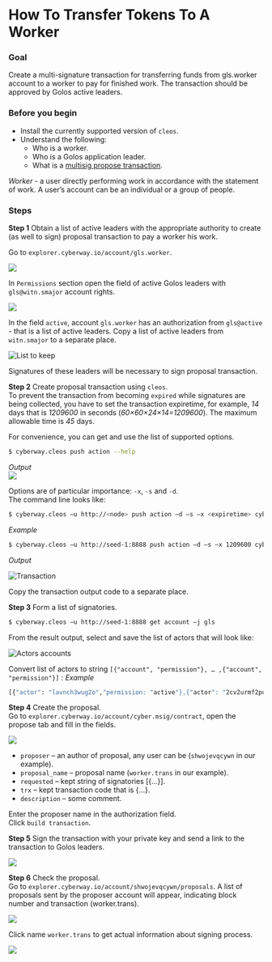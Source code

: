 # How To Transfer Tokens To A Worker

### Goal
Create a multi-signature transaction for transferring funds from gls.worker account to a worker to pay for finished work. The transaction should be approved by Golos active leaders.

### Before you begin
  * Install the currently supported version of `cleos`.
  * Understand the following:
    * Who is a worker.
    * Who is a Golos application leader.
    * What is a [multisig propose transaction](https://docs.cyberway.io/software_manuals/command_reference/multisig#multisig-propose-transaction).
  

*Worker* - a user directly performing work in accordance with the statement of work. A user’s account can be an individual or a group of people.

### Steps

**Step 1** Obtain a list of active leaders with the appropriate authority to create (as well to sign) proposal transaction to pay a worker his work.  

Go to `explorer.cyberway.io/account/gls.worker`.  
 
![](./images/gls.worker-1.png)
 
In `Permissions` section open the field of active Golos leaders with `gls@witn.smajor` account rights.  
 
![](./images/leaders-2.png)
 
In the field `active`, account `gls.worker` has an authorization from `gls@active` - that is a list of active leaders. Copy a list of active leaders from `witn.smajor` to a separate place.  
 
![List to keep](./images/leaders_selected-3.png)
 
Signatures of these leaders will be necessary to sign proposal transaction.  

**Step 2** Create proposal transaction using `cleos`.  
To prevent the transaction from becoming `expired` while signatures are being collected, you have to set the transaction expiretime, for example, *14* days that is *1209600* in seconds (*60×60×24×14=1209600*). The maximum allowable time is *45* days.  

For convenience, you can get and use the list of supported options.
```sh
$ cyberway.cleos push action --help
```
*Output*  
![](./images/options-4.png)
 
Options are of particular importance: `-x`, `-s` and `-d`.  
The command line looks like:
```sh
$ cyberway.cleos –u http://<node> push action –d –s –x <expiretime> cyber.token transfer '{<gls.worker>, <worker account> , <quantity>, <memo-comment>}' –p gls.worker –bandwidth-provider gls.worker/gls
```
*Example*
```sh
$ cyberway.cleos –u http://seed-1:8888 push action –d –s –x 1209600 cyber.token transfer '{"from":"gls.worker", "to":"shwojevqcywn", "quantity":"1000.000 GOLOS", "memo":""}' –p gls.worker –bandwidth-provider gls.worker/gls
```
*Output*  
 
![Transaction](./images/transaction-5.png)
 
Copy the transaction output code to a separate place.

**Step 3** Form a list of signatories.
```sh
$ cyberway.cleos –u http://seed-1:8888 get account –j gls
```
From the result output, select and save the list of actors that will look like:
 
![Actors accounts](./images/actors-6.png)
 
Convert list of actors to string `[{"account", "permission"}, … ,{"account", "permission"}]` :
*Example*
```sh
[{"actor": "lavnch3wug2o","permission: "active"},{"actor": "2cv2urmf2pud","permission: "active"}, ... ,{"actor": "rtvmqvzi5lvt","permission: "active"}] 
```

**Step 4** Create the proposal.  
Go to `explorer.cyberway.io/account/cyber.msig/contract`, open the propose tab and fill in the fields.  
 
![](./images/proposal-6.png)
 
  * `proposer` – an author of proposal, any user can be (`shwojevqcywn` in our example).
  * `proposal_name` – proposal name (`worker.trans` in our example).
  * `requested` – kept string of signatories [{...}].
  * `trx` – kept transaction code that is {...}.
  * `description` – some comment.

Enter the proposer name in the authorization field.  
Click `build transaction`.  

**Step 5** Sign the transaction with your private key and send a link to the transaction to Golos leaders.
 
![](./images/sign-transaction-7.png)
 
**Step 6** Check the proposal.  
Go to `explorer.cyberway.io/account/shwojevqcywn/proposals`.
A list of proposals sent by the proposer account will appear, indicating block number and transaction (worker.trans).  
 
![](./images/checking-8.png)
 
 Click name `worker.trans` to get actual information about signing process.
 
![](./images/status-9.png)
 